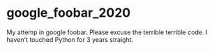 # google_foobar_2020
 My attemp in google foobar. Please excuse the terrible terrible code. I haven't touched Python for 3 years straight.
